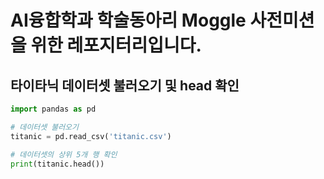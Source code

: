 # AI융합학과 학술동아리 Moggle 사전미션을 위한 레포지터리입니다.

## 타이타닉 데이터셋 불러오기 및 head 확인

```python
import pandas as pd

# 데이터셋 불러오기
titanic = pd.read_csv('titanic.csv')

# 데이터셋의 상위 5개 행 확인
print(titanic.head())
